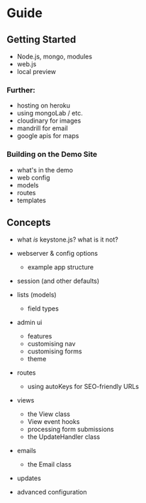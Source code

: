 # Guide

## Getting Started

- Node.js, mongo, modules
- web.js
- local preview

### Further:

- hosting on heroku
- using mongoLab / etc.
- cloudinary for images
- mandrill for email
- google apis for maps

### Building on the Demo Site

- what's in the demo
- web config
- models
- routes
- templates

## Concepts

- what *is* keystone.js? what is it not?
- webserver & config options
	- example app structure
- session (and other defaults)
- lists (models)
	- field types
- admin ui
	- features
	- customising nav
	- customising forms
	- theme
- routes
	- using autoKeys for SEO-friendly URLs
- views
	- the View class
	- View event hooks
	- processing form submissions
	- the UpdateHandler class
- emails
	- the Email class
	
- updates
- advanced configuration
